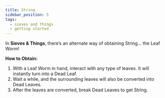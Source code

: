 ```yaml
---
title: String
sidebar_position: 5
tags:
  - sieves and things
  - getting started
---
```


In **Sieves & Things**, there’s an alternate way of obtaining String… the Leaf Worm!

**How to Obtain:**
1. With a Leaf Worm in hand, interact with any type of leaves. It will instantly turn into a Dead Leaf.
2. Wait a while, and the surrounding leaves will also be converted into Dead Leaves.
3. After the leaves are converted, break Dead Leaves to get String.
